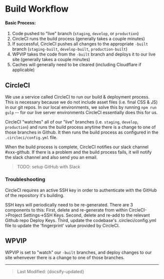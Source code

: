 # Build Workflow

#### Basic Process:

1. Code pushed to "live" branch (`staging`, `develop`, or `production`)
2. CircleCI runs the build process (generally takes a couple minutes)
3. If successful, CircleCI pushes all changes to the appropriate `-built` branch (`staging-built`, `develop-built`, `production-built`)
4. WPVIP takes the code from the `-built` branch and deploys it to our live site (generally takes a couple minutes)
5. Caches will generally need to be cleared (including Cloudflare if applicable)

## CircleCI

We use a service called CircleCI to run our build & deployment process. This is necessary because we do not include asset files (i.e. final CSS & JS) in our git repos. In our local environments, we solve this by running `npm run gulp` -- for our live server environments CircleCI essentially does this for us.

CircleCI "watches" all of our "live" branches (i.e. `staging`, `develop`, `production`) and runs the build process anytime there is a change to one of those branches in Github. It then runs the build process as configured in the `.circleci/config.yml` file.

When the build process is complete, CircleCI notifies our slack channel #xxx-github. If there is a problem and the build process fails, it will notify the slack channel and also send you an email.

> TODO: setup GitHub with Slack

### Troubleshooting

CircleCI requires an active SSH key in order to authenticate with the GitHub of the repository it's building.

SSH keys will periodically need to be re-generated. There are 3 components to this: First, delete and re-generate from within CircleCI->Project Settings->SSH Keys. Second, delete and re-add to the relevant Github repo Deploy Keys. Third, update the codebase's .circleci/config.yml file to update the 'fingerprint' value provided by CircleCI.

## WPVIP

WPVIP is set to "watch" our `-built` branches, and deploy changes to our site whenvever there is a change to one of those branches.

--- 
> Last Modified: {docsify-updated}